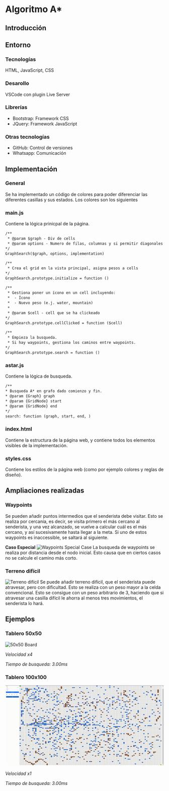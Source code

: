 # Algoritmo A*
## Introducción

## Entorno
### Tecnologías
HTML, JavaScript, CSS

### Desarollo
VSCode con plugin Live Server

### Librerías
- Bootstrap: Framework CSS
- JQuery: Framework JavaScript

### Otras tecnologías
- GitHub: Control de versiones
- Whatsapp: Comunicación

## Implementación
### General
Se ha implementado un código de colores para poder diferenciar las diferentes casillas y sus estados. Los colores son los siguientes


### main.js
Contiene la lógica prinicpal de la página.

```
/** 
 * @param $graph - Div de cells
 * @param options - Numero de filas, columnas y si permitir diagonales
*/
GraphSearch($graph, options, implementation)
```

```
/** 
 * Crea el grid en la vista principal, asigna pesos a cells
*/
GraphSearch.prototype.initialize = function ()
```

```
/** 
 * Gestiona poner un ícono en un cell incluyendo:
 *  - Ícono
 *  - Nuevo peso (e.j. water, mountain)
 *
 * @param $cell - cell que se ha clickeado
*/
GraphSearch.prototype.cellClicked = function ($cell)
```

```
/** 
 * Empieza la busqueda. 
 * Si hay waypoints, gestiona los caminos entre waypoints.
*/
GraphSearch.prototype.search = function ()
```

### astar.js
Contiene la lógica de busqueda.

```
/**
* Busqueda A* en grafo dado comienzo y fin.
* @param {Graph} graph
* @param {GridNode} start
* @param {GridNode} end
*/
search: function (graph, start, end, )
```

### index.html
Contiene la estructura de la página web, y contiene todos los elementos visibles de la implementación.

### styles.css
Contiene los estilos de la página web (como por ejemplo colores  y reglas de diseño).

## Ampliaciones realizadas
### Waypoints
Se pueden añadir puntos intermedios que el senderista debe visitar. Esto se realiza por cercanía, es decir, se visita primero el más cercano al senderista, y una vez alcanzado, se vuelve a calcular cuál es el más cercano, y así sucesivamente hasta llegar a la meta. Si uno de estos waypoints es inaccessible, se saltará al siguiente.

**Caso Especial**
![Waypoints Special Case](./Waypoint_SpecialCase.gif)
La busqueda de waypoints se realiza por distancia desde el nodo inicial. Esto causa que en ciertos casos no se calcule el camino más corto.

### Terreno difícil
![Terreno difícil](./mountain.gif)
Se puede añadir terreno difícil, que el senderista puede atravesar, pero con dificultad. Esto se realiza con un peso mayor a la celda convencional. Esto se consigue con un peso arbitrario de 3, haciendo que si atravesar una casilla difícil le ahorra al menos tres movimientos, el senderista lo hará.

## Ejemplos
### Tablero 50x50
![50x50 Board](./images/demo_50x50.gif)

*Velocidad x4*

*Tiempo de busqueda: 3.00ms*

### Tablero 100x100
![100x100 Board](./images/demo_100x100.gif)

*Velocidad x1*

*Tiempo de busqueda: 3.00ms*